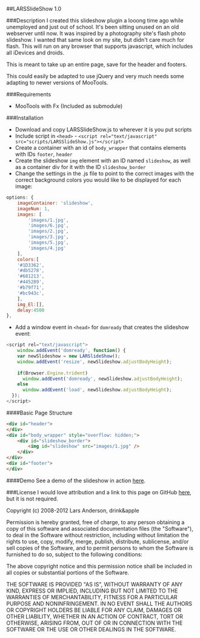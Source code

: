 ##LARSSlideShow 1.0

###Description
I created this slideshow plugin a looong time ago while unemployed and just out of school.  It's been sitting unused on an old webserver until now. It was inspired by a photography site's flash photo slideshow.  I wanted that same look on my site, but didn't care much for flash.  This will run on any browser that supports javascript, which includes all iDevices and droids.

This is meant to take up an entire page, save for the header and footers.

This could easily be adapted to use jQuery and very much needs some adapting to newer versions of MooTools.

###Requirements
- MooTools with Fx (Included as submodule)

###Installation
- Download and copy LARSSlideShow.js to wherever it is you put scripts
- Include script in `<head>` - `<script rel="text/javascript" src="scripts/LARSSlideShow.js"></script>`
- Create a container with an id of `body_wrapper` that contains elements with IDs `footer`, `header`
- Create the slideshow `img` element with an ID named `slideshow`, as well as a container div for it with the ID `slideshow_border`
- Change the settings in the .js file to point to the correct images with the correct background colors you would like to be displayed for each image:

```javascript
options: {
	imageContainer: 'slideshow',
	imageNum: 1,
	images: [
		'images/1.jpg',
		'images/6.jpg',
		'images/2.jpg',
		'images/3.jpg',
		'images/5.jpg',
		'images/4.jpg'
	],
	colors:[
	'#1D3362',
	'#db5278',
	'#681213',
	'#445289',
	'#b79f71',
	'#bc943c',
	],
	img_El:[],
	delay:4500
},
```

- Add a window event in `<head>` for `domready` that creates the slideshow event:

```javascript
<script rel="text/javascript">
	window.addEvent('domready', function() {
    var newSlideshow = new LARSlideShow();
    window.addEvent('resize', newSlideshow.adjustBodyHeight);
    
    if(Browser.Engine.trident)
      window.addEvent('domready', newSlideshow.adjustBodyHeight);
    else
      window.addEvent('load', newSlideshow.adjustBodyHeight);
  });
</script>
```

####Basic Page Structure

```html
<div id="header">
</div>
<div id="body_wrapper" style="overflow: hidden;">
	<div id="slideshow_border">
		<img id="slideshow" src="images/1.jpg" />
	</div>
</div>
<div id="footer">
</div>
```

####Demo
See a demo of the slideshow in action [here](http://theonlylars.com/components/LARSSlideShow).

###License
I would love attribution and a link to this page on GitHub [here](https://github.com/larsacus/LARSSlideShow), but it is not required.

Copyright (c) 2008-2012 Lars Anderson, drink&apple

Permission is hereby granted, free of charge, to any person obtaining a copy of this software and associated documentation files (the "Software"), to deal in the Software without restriction, including without limitation the rights to use, copy, modify, merge, publish, distribute, sublicense, and/or sell copies of the Software, and to permit persons to whom the Software is furnished to do so, subject to the following conditions:

The above copyright notice and this permission notice shall be included in all copies or substantial portions of the Software.

THE SOFTWARE IS PROVIDED "AS IS", WITHOUT WARRANTY OF ANY KIND, EXPRESS OR IMPLIED, INCLUDING BUT NOT LIMITED TO THE WARRANTIES OF MERCHANTABILITY, FITNESS FOR A PARTICULAR PURPOSE AND NONINFRINGEMENT. IN NO EVENT SHALL THE AUTHORS OR COPYRIGHT HOLDERS BE LIABLE FOR ANY CLAIM, DAMAGES OR OTHER LIABILITY, WHETHER IN AN ACTION OF CONTRACT, TORT OR OTHERWISE, ARISING FROM, OUT OF OR IN CONNECTION WITH THE SOFTWARE OR THE USE OR OTHER DEALINGS IN THE SOFTWARE.